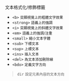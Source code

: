 文本格式化/修飾標籤
- `<b>` <small>突顯視覺上的粗體文字效果</small>
- `<strong>` <small>語義上的強調</small>
- `<i>` <small>突顯視覺上的斜體文字效果</small>
- `<em>` <small>語義上的強調/注重</small>
- `<small>` <small>縮小文本字體</small>
- `<sub>` <small>下標文本</small>
- `<sup>` <small>上標文本</small>
- `<ins>` <small>插入文本</small>
- `<del>` <small>為文本添加刪除線</small>
- `<bdo>` <small>定義文字方向</small>

>`dir` <small>設定元素內容的文本方向</small>
